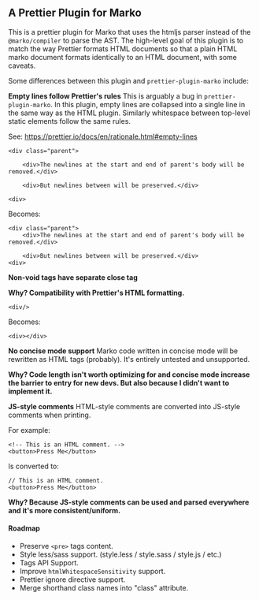 ## A Prettier Plugin for Marko

This is a prettier plugin for Marko that uses the htmljs parser instead of the `@marko/compiler` to parse the AST. The high-level goal of this plugin is to match the way Prettier formats HTML documents so that a plain HTML marko document formats identically to an HTML document, with some caveats.

Some differences between this plugin and `prettier-plugin-marko` include:

**Empty lines follow Prettier's rules**
This is arguably a bug in `prettier-plugin-marko`. In this plugin, empty lines are collapsed into a single line in the same way as the HTML plugin. Similarly whitespace between top-level static elements follow the same rules.

See: https://prettier.io/docs/en/rationale.html#empty-lines

```marko
<div class="parent">

    <div>The newlines at the start and end of parent's body will be removed.</div>

    <div>But newlines between will be preserved.</div>

<div>
```

Becomes:

```marko
<div class="parent">
    <div>The newlines at the start and end of parent's body will be removed.</div>

    <div>But newlines between will be preserved.</div>
<div>
```

**Non-void tags have separate close tag**

**Why? Compatibility with Prettier's HTML formatting.**

```marko
<div/>
```

Becomes:

```marko
<div></div>
```

**No concise mode support**
Marko code written in concise mode will be rewritten as HTML tags (probably). It's entirely untested and unsupported.

**Why? Code length isn't worth optimizing for and concise mode increase the barrier to entry for new devs. But also because I didn't want to implement it.**

**JS-style comments**
HTML-style comments are converted into JS-style comments when printing.

For example:

```marko
<!-- This is an HTML comment. -->
<button>Press Me</button>
```

Is converted to:

```marko
// This is an HTML comment.
<button>Press Me</button>
```

**Why? Because JS-style comments can be used and parsed everywhere and it's more consistent/uniform.**

#### Roadmap

- Preserve `<pre>` tags content.
- Style less/sass support. (style.less / style.sass / style.js / etc.)
- Tags API Support.
- Improve `htmlWhitespaceSensitivity` support.
- Prettier ignore directive support.
- Merge shorthand class names into "class" attribute.
